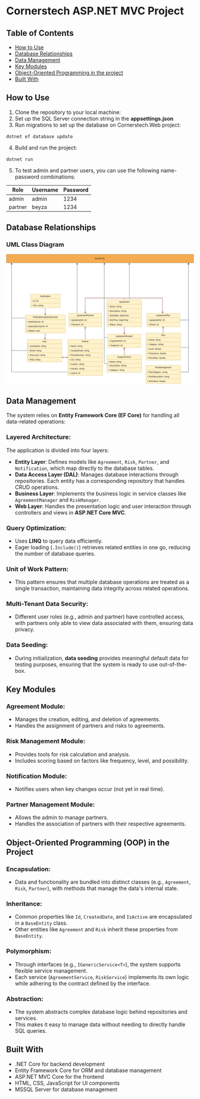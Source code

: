 # Cornerstech ASP.NET MVC Project
## Table of Contents
- [How to Use](#how-to-use)
- [Database Relationships](#database-relationships)
- [Data Management](#data-management)
- [Key Modules](#key-modules)
- [Object-Oriented Programming in the project](#object-oriented-programming-in-the-project)
- [Built With](#built-with)

## How to Use
1. Clone the repository to your local machine:
2. Set up the SQL Server connection string in the **appsettings.json**
3. Run migrations to set up the database on Cornerstech.Web project:
```
dotnet ef database update
```
4. Build and run the project:
```
dotnet run
```
5. To test admin and partner users, you can use the following name-password combinations:
   
| Role | Username | Password |
|--------|-------|----------|
| admin  |    admin | 1234  |
| partner  | beyza | 1234   |

## Database Relationships
### UML Class Diagram
![](https://github.com/beyzanc/cornerstech-case/blob/master/uml.drawio.png)

## Data Management
The system relies on **Entity Framework Core (EF Core)** for handling all data-related operations:

### Layered Architecture:
The application is divided into four layers:

- **Entity Layer**: Defines models like `Agreement`, `Risk`, `Partner`, and `Notification`, which map directly to the database tables.
- **Data Access Layer (DAL)**: Manages database interactions through repositories. Each entity has a corresponding repository that handles CRUD operations.
- **Business Layer**: Implements the business logic in service classes like `AgreementManager` and `RiskManager`.
- **Web Layer**: Handles the presentation logic and user interaction through controllers and views in **ASP.NET Core MVC**.

### Query Optimization:
- Uses **LINQ** to query data efficiently.
- Eager loading (`.Include()`) retrieves related entities in one go, reducing the number of database queries.

### Unit of Work Pattern:
- This pattern ensures that multiple database operations are treated as a single transaction, maintaining data integrity across related operations.

### Multi-Tenant Data Security:
- Different user roles (e.g., admin and partner) have controlled access, with partners only able to view data associated with them, ensuring data privacy.
  
### Data Seeding:
- During initialization, **data seeding** provides meaningful default data for testing purposes, ensuring that the system is ready to use out-of-the-box.
  
## Key Modules
### Agreement Module:
- Manages the creation, editing, and deletion of agreements.
- Handles the assignment of partners and risks to agreements.

### Risk Management Module:
- Provides tools for risk calculation and analysis.
- Includes scoring based on factors like frequency, level, and possibility.

### Notification Module:
- Notifies users when key changes occur (not yet in real time).

### Partner Management Module:
- Allows the admin to manage partners.
- Handles the association of partners with their respective agreements.

## Object-Oriented Programming (OOP) in the Project
### Encapsulation:
- Data and functionality are bundled into distinct classes (e.g., `Agreement`, `Risk`, `Partner`), with methods that manage the data's internal state.

### Inheritance:
- Common properties like `Id`, `CreatedDate`, and `IsActive` are encapsulated in a `BaseEntity` class.
- Other entities like `Agreement` and `Risk` inherit these properties from `BaseEntity`.

### Polymorphism:
- Through interfaces (e.g., `IGenericService<T>`), the system supports flexible service management.
- Each service (`AgreementService`, `RiskService`) implements its own logic while adhering to the contract defined by the interface.

### Abstraction:
- The system abstracts complex database logic behind repositories and services.
- This makes it easy to manage data without needing to directly handle SQL queries.

## Built With
- .NET Core for backend development
- Entity Framework Core for ORM and database management
- ASP.NET MVC Core for the frontend
- HTML, CSS, JavaScript for UI components
- MSSQL Server for database management
